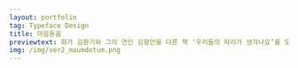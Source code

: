 ```yaml
---
layout: portfolio
tag: Typeface Design
title: 마음돋움
previewtext: 화가 김환기와 그의 연인 김향안을 다룬 책 ‘우리들의 파리가 생각나요’를 모티프로 디자인한 서체입니다. 본문용 고딕 서체이자 완성형 서체입니다. 열 길 물속은 알아도 사람의 마음은 모르듯이, 이름 붙여 말하기 어려운 마음과 감정들을 표현하는 데에 도움이 되었으면 하는 바람을 담았습니다.
img: /img/ver2_maumdotum.png
---
```


<div class="img_row">
	<img class="col three" src="{{ site.baseurl }}/img/maumdotum2/01.jpg" alt="" title="maumdotum01"/>
</div>



<div class="img_row">
	<img class="col three" src="{{ site.baseurl }}/img/maumdotum2/02.jpg" alt="" title="maumdotum02"/>
</div>




<div class="img_row">
	<img class="col three" src="{{ site.baseurl }}/img/maumdotum2/04.jpg" alt="" title="maumdotum04"/>
</div>

<div class="img_row">
	<img class="col three" src="{{ site.baseurl }}/img/maumdotum2/05.jpg" alt="" title="maumdotum05"/>
</div>
<div class="img_row">
	<img class="col three" src="{{ site.baseurl }}/img/maumdotum2/03.jpg" alt="" title="maumdotum03"/>
</div>

<div class="img_row">
	<img class="col three" src="{{ site.baseurl }}/img/maumdotum2/06.jpg" alt="" title="maumdotum06"/>
</div>

<div class="img_row">
	<img class="col three" src="{{ site.baseurl }}/img/maumdotum2/07.jpg" alt="" title="maumdotum07"/>
</div>




